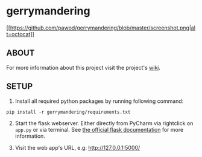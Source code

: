 # gerrymandering

[[https://github.com/pawod/gerrymandering/blob/master/screenshot.png|alt=octocat]]

## ABOUT

For more information about this project visit the project's [wiki](https://github.com/pawod/gerrymandering/wiki).

## SETUP

1. Install all required python packages by running following command:

  `pip install -r gerrymandering/requirements.txt`

2. Start the flask webserver. Either directly from PyCharm via rightclick on `app.py` or via terminal. See [the official flask documentation](http://flask.pocoo.org/docs/0.12/quickstart/) for more information.

3. Visit the web app's URL, e.g: http://127.0.0.1:5000/


